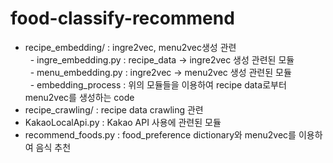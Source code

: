 # food-classify-recommend
- recipe_embedding/ : ingre2vec, menu2vec생성 관련 <br/>
&nbsp;&nbsp;- ingre_embedding.py : recipe_data -> ingre2vec 생성 관련된 모듈 <br/>
&nbsp;&nbsp;- menu_embedding.py : ingre2vec -> menu2vec 생성 관련된 모듈 <br/>
&nbsp;&nbsp;- embedding_process : 위의 모듈들을 이용하여 recipe data로부터 menu2vec를 생성하는 code <br/>
- recipe_crawling/ : recipe data crawling 관련 <br/>
- KakaoLocalApi.py : Kakao API 사용에 관련된 모듈 <br/>    
- recommend_foods.py : food_preference dictionary와 menu2vec를 이용하여 음식 추천 <br/>